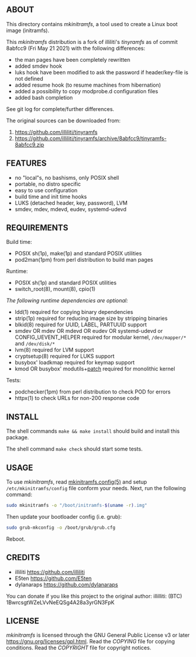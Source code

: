 ABOUT
-----
This directory contains *mkinitramfs*, a tool used to create a Linux
boot image (initramfs).

This *mkinitramfs* distribution is a fork of illiliti's *tinyramfs* as
of commit 8abfcc9 (Fri May 21 2021) with the following differences:
  * the man pages have been completely rewritten
  * added smdev hook
  * luks hook have been modified to ask the password if
    header/key-file is not defined
  * added resume hook (to resume machines from hibernation)
  * added a possibility to copy modprobe.d configuration files
  * added bash completion

See git log for complete/further differences.

The original sources can be downloaded from:
  1. https://github.com/illiliti/tinyramfs
  2. https://github.com/illiliti/tinyramfs/archive/8abfcc9/tinyramfs-8abfcc9.zip

FEATURES
--------
  * no "local"s, no bashisms, only POSIX shell
  * portable, no distro specific
  * easy to use configuration
  * build time and init time hooks
  * LUKS (detached header, key, password), LVM
  * smdev, mdev, mdevd, eudev, systemd-udevd

REQUIREMENTS
------------
Build time:
  * POSIX sh(1p), make(1p) and standard POSIX utilities
  * pod2man(1pm) from perl distribution to build man pages

Runtime:
  * POSIX sh(1p) and standard POSIX utilities
  * switch_root(8), mount(8), cpio(1)

  *The following runtime dependencies are optional:*

  * ldd(1) required for copying binary dependencies
  * strip(1p) required for reducing image size by stripping binaries
  * blkid(8) required for UUID, LABEL, PARTUUID support
  * smdev OR mdev OR mdevd OR eudev OR systemd-udevd or CONFIG_UEVENT_HELPER
    required for modular kernel, `/dev/mapper/*` and `/dev/disk/*`
  * lvm(8) required for LVM support
  * cryptsetup(8) required for LUKS support
  * busybox' loadkmap required for keymap support
  * kmod OR busybox' modutils+[patch](patches/modprobe-kernel-version.patch)
    required for monolithic kernel

Tests:
  * podchecker(1pm) from perl distribution to check POD for errors
  * httpx(1) to check URLs for non-200 response code

INSTALL
-------
The shell commands `make && make install` should build and install
this package.

The shell command `make check` should start some tests.

USAGE
-----
To use *mkinitramfs*, read
[mkinitramfs.config(5)](mkinitramfs.config.5.pod) and setup
`/etc/mkinitramfs/config` file conform your needs.  Next, run the
following command:

```sh
sudo mkinitramfs -o "/boot/initramfs-$(uname -r).img"
```
Then update your bootloader config (i.e. grub):
```sh
sudo grub-mkconfig -o /boot/grub/grub.cfg
```
Reboot.

CREDITS
-------
  * illiliti    <https://github.com/illiliti>
  * E5ten       <https://github.com/E5ten>
  * dylanaraps  <https://github.com/dylanaraps>

You can donate if you like this project to the original author:
illilliti: (BTC) 1BwrcsgtWZeLVvNeEQSg4A28a3yrGN3FpK

LICENSE
-------
*mkinitramfs* is licensed through the GNU General Public License v3
or later <https://gnu.org/licenses/gpl.html>.
Read the *COPYING* file for copying conditions.
Read the *COPYRIGHT* file for copyright notices.


<!-- vim:sw=2:ts=2:sts=2:et:cc=72:tw=70
End of file. -->
